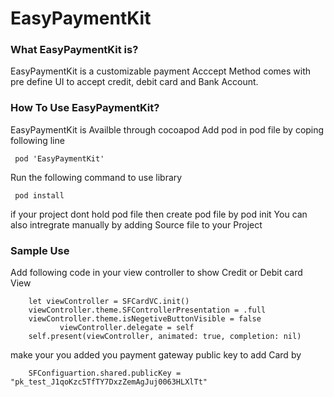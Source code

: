 # EasyPaymentKit
### What EasyPaymentKit is?
EasyPaymentKit is a customizable payment Acccept Method comes with pre define UI to accept credit, debit card and  Bank Account.
### How To Use EasyPaymentKit?
  EasyPaymentKit is Availble through cocoapod
  Add pod in pod file by coping following line 
     
     pod 'EasyPaymentKit' 
  Run the following command to use library
    
     pod install
  if your project dont hold pod file then create pod file by pod init
   You can also intregrate manually by adding Source file to your Project
   
 ### Sample Use
 Add following code in your view controller to show Credit or Debit card View
        
        let viewController = SFCardVC.init()
        viewController.theme.SFControllerPresentation = .full
        viewController.theme.isNegetiveButtonVisible = false
               viewController.delegate = self
        self.present(viewController, animated: true, completion: nil)
        
   make your you added you payment gateway public key to add Card by 
   
        SFConfiguartion.shared.publicKey = "pk_test_J1qoKzc5TfTY7DxzZemAgJuj0063HLXlTt"

